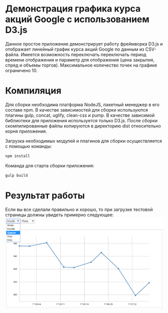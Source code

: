 # Демонстрация графика курса акций Google с использованием D3.js

Данное простое приложение демонстрирует работу фреймворка D3.js 
и отображает линейный график курса акций Google по данным из CSV-файла.
Имеется возможность переключать переключать период времени отображения и параметр для отображения 
(цена закрытия, спред и объемы торгов). Максимальное количество точек на графике ограничено 10.

# Компиляция
Для сборки необходима платформа NodeJS, пакетный менеджер в его составе npm. 
В качестве зависимостей для сборки используются плагины gulp, concat, uglify, clean-css и pump.
В качестве зависимой библиотеки для приложения используется только D3.js.
После сборки скомпилированные файлы копируются в директорию dist относительно корня приложения.

Загрузка необходимых модулей и плагинов для сборки осуществляется с помощью команды:
````cmd
npm install
````

Команда для старта сборки приложения:
````cmd
gulp build
````

# Результат работы
Если вы все сделали правильно и хорошо, то при загрузке тестовой страницы должны увидеть примерно следующее:
![alt text](/example.png)